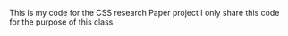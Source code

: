 This is my code for the CSS research Paper project
I only share this code for the purpose of this class
